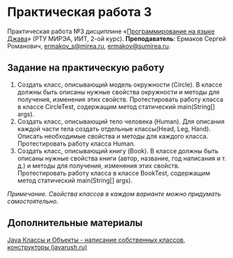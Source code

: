 # Практическая работа 3
Практическая работа №3 дисциплине «[Программирование на языке Джава](https://online-edu.mirea.ru/course/view.php?id=4053)» (РТУ МИРЭА, ИИТ, 2-ой курс).
**Преподаватель**: Ермаков Сергей Романович, ermakov_s@mirea.ru, ermakov@sumirea.ru.

## Задание на практическую работу
1. Создать класс, описывающий модель окружности (Circle). В классе должны быть описаны нужные свойства окружности и методы для получения, изменения этих свойств. Протестировать работу класса в классе CircleTest, содержащим метод статический main(String[] args).
2. Создать класс, описывающий тело человека (Human). Для описания каждой части тела создать отдельные классы(Head, Leg, Hand). Описать необходимые свойства и методы для каждого класса. Протестировать работу класса Human.
3. Создать класс, описывающий книгу (Book). В классе должны быть описаны нужные свойства книги (автор, название, год написания и т. д.) и методы для получения, изменения этих свойств. Протестировать работу класса в классе BookTest, содержащим метод статический main(String[] args).

*Примечание. Свойства классов в каждом варианте можно придумать самостоятельно.* 

## Дополнительные материалы

[Java Классы и Объекты - написание собственных классов, конструкторы (javarush.ru)](https://javarush.ru/groups/posts/1949-znakomstvo-s-klassami-napisanie-sobstvennihkh-klassov-konstruktorih)

